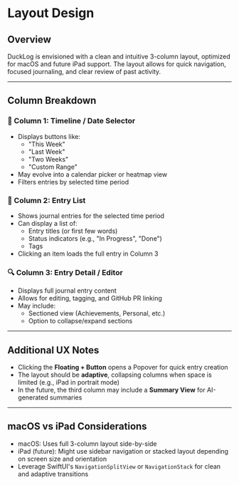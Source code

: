 # Layout Design

## Overview

DuckLog is envisioned with a clean and intuitive 3-column layout, optimized for macOS and future iPad support. The layout allows for quick navigation, focused journaling, and clear review of past activity.

---

## Column Breakdown

### 📅 Column 1: Timeline / Date Selector
- Displays buttons like:
  - "This Week"
  - "Last Week"
  - "Two Weeks"
  - "Custom Range"
- May evolve into a calendar picker or heatmap view
- Filters entries by selected time period

### 📝 Column 2: Entry List
- Shows journal entries for the selected time period
- Can display a list of:
  - Entry titles (or first few words)
  - Status indicators (e.g., "In Progress", "Done")
  - Tags
- Clicking an item loads the full entry in Column 3

### 🔍 Column 3: Entry Detail / Editor
- Displays full journal entry content
- Allows for editing, tagging, and GitHub PR linking
- May include:
  - Sectioned view (Achievements, Personal, etc.)
  - Option to collapse/expand sections

---

## Additional UX Notes

- Clicking the **Floating + Button** opens a Popover for quick entry creation
- The layout should be **adaptive**, collapsing columns when space is limited (e.g., iPad in portrait mode)
- In the future, the third column may include a **Summary View** for AI-generated summaries

---

## macOS vs iPad Considerations

- macOS: Uses full 3-column layout side-by-side
- iPad (future): Might use sidebar navigation or stacked layout depending on screen size and orientation
- Leverage SwiftUI's `NavigationSplitView` or `NavigationStack` for clean and adaptive transitions 